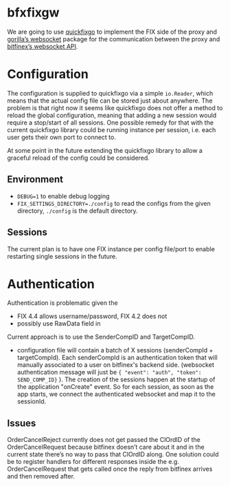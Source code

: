 # bfxfixgw

We are going to use [quickfixgo](https://github.com/quickfixgo/quickfix) to implement 
the FIX side of the proxy and [gorilla’s websocket](https://github.com/gorilla/websocket) 
package for the communication between the proxy and [bitfinex’s websocket API](https://bitfinex.readme.io/docs).

# Configuration

The configuration is supplied to quickfixgo via a simple `io.Reader`, which means
that the actual config file can be stored just about anywhere. The problem is 
that right now it seems like quickfixgo does not offer a method to reload the 
global configuration, meaning that adding a new session would require a stop/start 
of all sessions. One possible remedy for that with the current quickfixgo library 
could be running instance per session, i.e. each user gets their own port to
connect to.

At some point in the future extending the quickfixgo library to allow a graceful
reload of the config could be considered.

## Environment

- `DEBUG=1` to enable debug logging
- `FIX_SETTINGS_DIRECTORY=./config` to read the configs from the given directory, `./config`
  is the default directory.

## Sessions

The current plan is to have one FIX instance per config file/port to enable restarting
single sessions in the future.

# Authentication

Authentication is problematic given the 
- FIX 4.4 allows username/password, FIX 4.2 does not
- possibly use RawData field in

Current approach is to use the SenderCompID and TargetCompID.

- configuration file will contain a batch of X sessions (senderCompId + targetCompId). 
  Each senderCompId is an authentication token that will manually associated to a user on 
  bitfinex's backend side. 
  (websocket authentication message will just be `{ "event": "auth", "token": SEND_COMP_ID}` ). 
  The creation of the sessions happen at the startup of the application "onCreate"
  event. So for each session, as soon as the app starts, we connect the authenticated 
  websocket and map it to the sessionId.

## Issues

OrderCancelReject currently does not get passed the ClOrdID of the OrderCancelRequest because bitfinex doesn’t care about it and in the current state there’s no way to pass that ClOrdID along.
One solution could be to register handlers for different responses inside the e.g. OrderCancelRequest that gets called once the reply from bitfinex arrives and then removed after.
